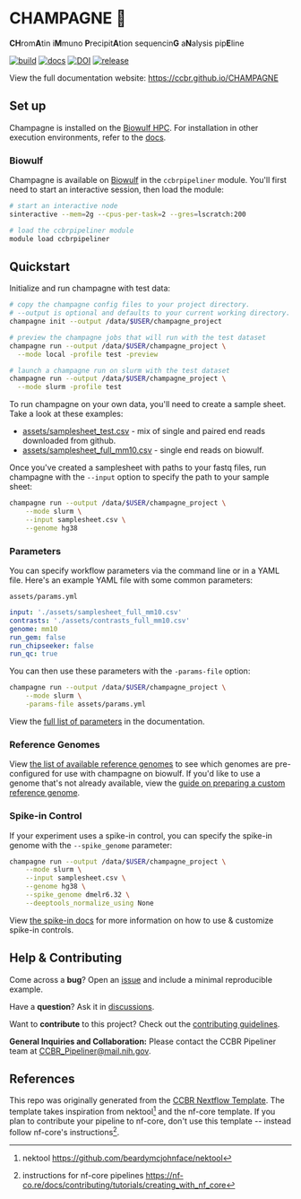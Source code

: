 # CHAMPAGNE 🍾

**CH**rom**A**tin i**M**muno **P**recipit**A**tion sequencin**G** a**N**alysis pip**E**line

[![build](https://github.com/CCBR/CHAMPAGNE/actions/workflows/build.yml/badge.svg)](https://github.com/CCBR/CHAMPAGNE/actions/workflows/build.yml)
[![docs](https://github.com/CCBR/CHAMPAGNE/actions/workflows/docs-mkdocs.yml/badge.svg)](https://ccbr.github.io/CHAMPAGNE)
[![DOI](https://zenodo.org/badge/DOI/10.5281/zenodo.10516078.svg)](https://doi.org/10.5281/zenodo.10516078)
[![release](https://img.shields.io/github/v/release/CCBR/CHAMPAGNE?color=blue&label=latest%20release)](https://github.com/CCBR/CHAMPAGNE/releases/latest)

View the full documentation website: <https://ccbr.github.io/CHAMPAGNE>

## Set up

Champagne is installed on the [Biowulf HPC](#biowulf).
For installation in other execution environments,
refer to the [docs](https://ccbr.github.io/CHAMPAGNE/).

### Biowulf

Champagne is available on [Biowulf](https://hpc.nih.gov/) in the `ccbrpipeliner` module.
You'll first need to start an interactive session, then load the module:

```sh
# start an interactive node
sinteractive --mem=2g --cpus-per-task=2 --gres=lscratch:200

# load the ccbrpipeliner module
module load ccbrpipeliner
```

## Quickstart

Initialize and run champagne with test data:

```sh
# copy the champagne config files to your project directory.
# --output is optional and defaults to your current working directory.
champagne init --output /data/$USER/champagne_project

# preview the champagne jobs that will run with the test dataset
champagne run --output /data/$USER/champagne_project \
  --mode local -profile test -preview

# launch a champagne run on slurm with the test dataset
champagne run --output /data/$USER/champagne_project \
  --mode slurm -profile test
```

To run champagne on your own data, you'll need to create a sample sheet.
Take a look at these examples:

- [assets/samplesheet_test.csv](/assets/samplesheet_test.csv) - mix of single and paired end reads downloaded from github.
- [assets/samplesheet_full_mm10.csv](/assets/samplesheet_full_mm10.csv) - single end reads on biowulf.

Once you've created a samplesheet with paths to your fastq files,
run champagne with the `--input` option to specify the path to your sample sheet:

```sh
champagne run --output /data/$USER/champagne_project \
    --mode slurm \
    --input samplesheet.csv \
    --genome hg38
```

### Parameters

You can specify workflow parameters via the command line or in a YAML file.
Here's an example YAML file with some common parameters:

`assets/params.yml`

```YAML
input: './assets/samplesheet_full_mm10.csv'
contrasts: './assets/contrasts_full_mm10.csv'
genome: mm10
run_gem: false
run_chipseeker: false
run_qc: true
```

You can then use these parameters with the `-params-file` option:

```sh
champagne run --output /data/$USER/champagne_project \
    --mode slurm \
    -params-file assets/params.yml
```

View the [full list of parameters](https://ccbr.github.io/CHAMPAGNE/dev/guide/params)
in the documentation.

### Reference Genomes

View [the list of available reference genomes](https://ccbr.github.io/CHAMPAGNE/dev/guide/genomes)
to see which genomes are pre-configured for use with champagne on biowulf.
If you'd like to use a genome that's not already available, view the
[guide on preparing a custom reference genome](https://ccbr.github.io/CHAMPAGNE/dev/guide/genomes/#custom-reference-genome).

### Spike-in Control

If your experiment uses a spike-in control, you can specify the spike-in genome
with the `--spike_genome` parameter:

```sh
champagne run --output /data/$USER/champagne_project \
    --mode slurm \
    --input samplesheet.csv \
    --genome hg38 \
    --spike_genome dmelr6.32 \
    --deeptools_normalize_using None
```

View [the spike-in docs](https://ccbr.github.io/CHAMPAGNE/dev/guide/spike-in/)
for more information on how to use & customize spike-in controls.

## Help & Contributing

Come across a **bug**? Open an [issue](https://github.com/CCBR/CHAMPAGNE/issues)
and include a minimal reproducible example.

Have a **question**? Ask it in
[discussions](https://github.com/CCBR/CHAMPAGNE/discussions).

Want to **contribute** to this project? Check out the
[contributing guidelines](.github/CONTRIBUTING.md).

**General Inquiries and Collaboration:** Please contact the CCBR Pipeliner team
at [CCBR_Pipeliner@mail.nih.gov](mailto:CCBR_Pipeliner@mail.nih.gov).

## References

This repo was originally generated from the
[CCBR Nextflow Template](https://github.com/CCBR/CCBR_NextflowTemplate).
The template takes inspiration from nektool[^1] and the nf-core template.
If you plan to contribute your pipeline to nf-core, don't use this template --
instead follow nf-core's instructions[^2].

[^1]: nektool https://github.com/beardymcjohnface/nektool

[^2]: instructions for nf-core pipelines https://nf-co.re/docs/contributing/tutorials/creating_with_nf_core
